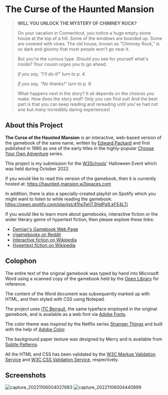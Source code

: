 # The Curse of the Haunted Mansion

> **WILL YOU UNLOCK THE MYSTERY OF CHIMNEY ROCK?**
> 
> On your vacation in Connecticut, you notice a huge empty stone house at the top of a hill. Some of the windows are boarded up. Some are covered with vines. The old house, known as "Chimney Rock," is so dark and gloomy that most people won't go near it.
>
>But you're the curious type. Should you see for yourself what's inside? Your cousin urges you to go ahead.
>
>*If you say, "I'll do it!" turn to p. 4.*
>
>*If you say, "No thanks!" turn to p. 6.*
>
>What happens next in the story? It all depends on the choices *you* make. How does the story end? Only *you* can find out! And the best part is that you can keep reading and rereading until you've had not *one* but *many* incredibly daring experiences!

## About this Project

**The Curse of the Haunted Mansion** is an interactive, web-based version of the gamebook of the same name, written by [Edward Packard](https://www.edwardpackard.com/) and first published in 1980 as one of the early titles in the highly-popular [Choose Your Own Adventure](https://en.wikipedia.org/wiki/Choose_Your_Own_Adventure) series. 

This project is my submission for the [W3Schools](https://www.w3schools.com/)' Halloween Event which was held during October 2022.

If you would like to read this version of the gamebook, then it is currently hosted at: https://haunted-mansion.w3spaces.com

In addition, there is also a specially-created playlist on Spotify which you might want to listen to while reading the gamebook: https://open.spotify.com/playlist/41hpTehT3HdPa1LkFE4LTi

If you would like to learn more about gamebooks, interactive fiction or the wider literary genre of hypertext fiction, then please explore these links:

- [Demian's Gamebook Web Page](https://gamebooks.org/)
- [r/gamebooks on Reddit](https://www.reddit.com/r/gamebooks/)
- [Interactive fiction on Wikipedia](https://en.wikipedia.org/wiki/Interactive_fiction)
- [Hypertext fiction on Wikipedia](https://en.wikipedia.org/wiki/Hypertext_fiction)

## Colophon

The entire text of the original gamebook was typed by hand into Microsoft Word using a scanned copy of the gamebook held by the [Open Library](https://openlibrary.org/works/OL30112W/Choose_Your_Own_Adventure_-_The_Mystery_of_Chimney_Rock) for reference.

The content of the Word document was subsequently marked up with HTML, and then styled with CSS using Notepad.

The project uses [ITC Benguit](https://fonts.adobe.com/fonts/itc-benguiat), the same typeface employed in the original gamebook, and is available as a web font via [Adobe Fonts](https://fonts.adobe.com/).

The color theme was inspired by the Netflix series [Stranger Things](https://www.netflix.com/title/80057281) and built with the help of [Adobe Color](https://color.adobe.com).

The background paper texture was designed by Merry and is available from [Subtle Patterns](https://www.toptal.com/designers/subtlepatterns/seamless-paper-texture/).

All the HTML and CSS has been validated by the [W3C Markup Validation Service](https://validator.w3.org/) and [W3C CSS Validation Service](https://jigsaw.w3.org/css-validator/), respectively.

## Screenshots

![capture_20221106004027683](https://user-images.githubusercontent.com/89230459/200148761-0012e920-aa3a-4ba9-8d57-4344940a5f74.jpg)
![capture_20221106004440899](https://user-images.githubusercontent.com/89230459/200148846-e7ec4e3d-c96b-43f3-996f-38d072246637.jpg)
